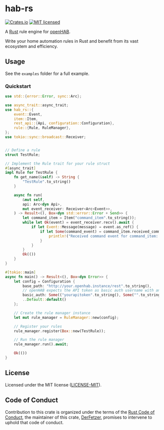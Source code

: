 # hab-rs
[![Crates.io][crates-badge]][crates-url]
[![MIT licensed][mit-badge]][mit-url]

A [Rust][rust] rule engine for [openHAB][openHAB].

Write your home automation rules in Rust and benefit from its vast ecosystem and efficiency.

## Usage

See the `examples` folder for a full example.

### Quickstart

```rust no_run
use std::{error::Error, sync::Arc};

use async_trait::async_trait;
use hab_rs::{
    event::Event,
    item::Item,
    rest_api::{Api, configuration::Configuration},
    rule::{Rule, RuleManager},
};
use tokio::sync::broadcast::Receiver;


// Define a rule
struct TestRule;

// Implement the Rule trait for your rule struct
#[async_trait]
impl Rule for TestRule {
    fn get_name(&self) -> String {
        "TestRule".to_string()
    }

    async fn run(
        &mut self,
        api: Arc<dyn Api>,
        mut event_receiver: Receiver<Arc<Event>>,
    ) -> Result<(), Box<dyn std::error::Error + Send>> {
        let command_item = Item("command_item".to_string());
        while let Ok(event) = event_receiver.recv().await {
            if let Event::Message(message) = event.as_ref() {
                if let Some(command_event) = command_item.received_command(message, None) {
                    println!("Received command event for command_item: {command_event:?}");
                }
            }
        }
        Ok(())
    }
}

#[tokio::main]
async fn main() -> Result<(), Box<dyn Error>> {
    let config = Configuration {
        base_path: "http://your.openhab.instance/rest".to_string(),
        // openHAB expects the API token as basic auth username with an empty password
        basic_auth: Some(("yourapitoken".to_string(), Some("".to_string()))),
        ..Default::default()
    };

    // Create the rule manager instance
    let mut rule_manager = RuleManager::new(config);

    // Register your rules
    rule_manager.register(Box::new(TestRule));

    // Run the rule manager
    rule_manager.run().await;

    Ok(())
}

```

## License

Licensed under the MIT license ([LICENSE-MIT][mit-url]).

## Code of Conduct

Contribution to this crate is organized under the terms of the [Rust Code of
Conduct][CoC], the maintainer of this crate, [DerFetzer][team], promises
to intervene to uphold that code of conduct.

[CoC]: https://www.rust-lang.org/policies/code-of-conduct
[team]: https://github.com/DerFetzer
[rust]: https://www.rust-lang.org/
[openHAB]: https://www.openhab.org/

[crates-badge]: https://img.shields.io/crates/v/hab-rs.svg
[crates-url]: https://crates.io/crates/hab-rs
[mit-badge]: https://img.shields.io/badge/license-MIT-blue.svg
[mit-url]: https://github.com/DerFetzer/hab-rs/blob/master/LICENSE-MIT
